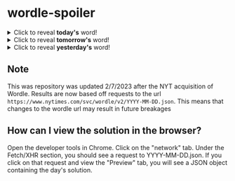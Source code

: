 # wordle-spoiler

<details>
  <summary>Click to reveal <b>today's</b> word!</summary>
  <br>
  <b> pearl </b>
</details>

<details>
  <summary>Click to reveal <b>tomorrow's</b> word!</summary>
  <br>
  <b> jelly </b>
</details>

<details>
  <summary>Click to reveal <b>yesterday's</b> word!</summary>
  <br>
  <b> spine </b>
</details>

## Note
This was repository was updated 2/7/2023 after the NYT acquisition of Wordle. Results are now based off requests to the url `https://www.nytimes.com/svc/wordle/v2/YYYY-MM-DD.json`. This means that changes to the wordle url may result in future breakages

## How can I view the solution in the browser?
Open the developer tools in Chrome. Click on the "network" tab. Under the Fetch/XHR section, you should see a request to YYYY-MM-DD.json. If you click on that request and view the "Preview" tab, you will see a JSON object containing the day's solution.